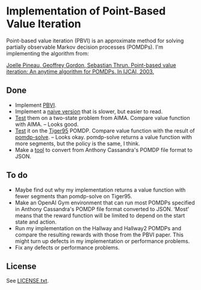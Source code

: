 Implementation of Point-Based Value Iteration
=============================================

Point-based value iteration (PBVI) is an approximate method for solving
partially observable Markov decision processes (POMDPs). I'm implementing the
algorithm from:

[Joelle Pineau, Geoffrey Gordon, Sebastian Thrun. Point-based value iteration:
An anytime algorithm for POMDPs. In IJCAI,
2003.](http://ri.cmu.edu/pub_files/pub4/pineau_joelle_2003_3/pineau_joelle_2003_3.pdf)


Done
----

- Implement [PBVI](pbvi.py).
- Implement a [naive version](naive_pbvi.py) that is slower, but easier to read.
- [Test](pomdp_play.py) them on a two-state problem from AIMA. Compare value
  function with AIMA. – Looks good.
- [Test](pomdp_test.py) it on the [Tiger95](http://www.pomdp.org/examples/)
  POMDP. Compare value function with the result of
  [pomdp-solve](http://www.pomdp.org/code/index.html). – Looks okay. pomdp-solve
  returns a value function with more segments, but the policy is the same, I
  think.
- Make a [tool](https://github.com/rmoehn/pomdp2json) to convert from Anthony
  Cassandra's POMDP file format to JSON.


To do
-----

- Maybe find out why my implementation returns a value function with fewer
  segments than pomdp-solve on Tiger95.
- Make an OpenAI Gym environment that can run most POMDPs specified in Anthony
  Cassandra's POMDP file format converted to JSON. ‘Most’ means that the reward
  function will be limited to depend on the start state and action.
- Run my implementation on the Hallway and Hallway2 POMDPs and compare the
  resulting rewards with those from the PBVI paper. This might turn up defects
  in my implementation or performance problems.
- Fix any defects or performance problems.


License
-------

See [LICENSE.txt](LICENSE.txt).
